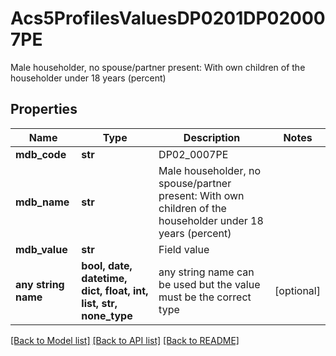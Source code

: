 # Acs5ProfilesValuesDP0201DP020007PE

Male householder, no spouse/partner present: With own children of the householder under 18 years (percent)

## Properties
Name | Type | Description | Notes
------------ | ------------- | ------------- | -------------
**mdb_code** | **str** | DP02_0007PE | 
**mdb_name** | **str** | Male householder, no spouse/partner present: With own children of the householder under 18 years (percent) | 
**mdb_value** | **str** | Field value | 
**any string name** | **bool, date, datetime, dict, float, int, list, str, none_type** | any string name can be used but the value must be the correct type | [optional]

[[Back to Model list]](../README.md#documentation-for-models) [[Back to API list]](../README.md#documentation-for-api-endpoints) [[Back to README]](../README.md)


